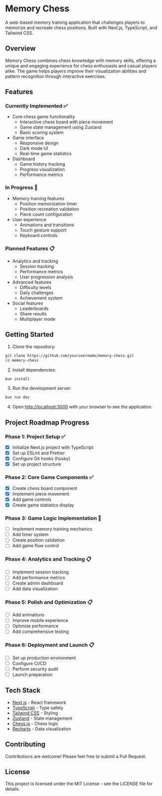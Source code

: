 # Memory Chess

A web-based memory training application that challenges players to memorize and recreate chess positions. Built with Next.js, TypeScript, and Tailwind CSS.

## Overview

Memory Chess combines chess knowledge with memory skills, offering a unique and engaging experience for chess enthusiasts and casual players alike. The game helps players improve their visualization abilities and pattern recognition through interactive exercises.

## Features

### Currently Implemented ✅
- Core chess game functionality
  - Interactive chess board with piece movement
  - Game state management using Zustand
  - Basic scoring system
- Game interface
  - Responsive design
  - Dark mode UI
  - Real-time game statistics
- Dashboard
  - Game history tracking
  - Progress visualization
  - Performance metrics

### In Progress 🚧
- Memory training features
  - Position memorization timer
  - Position recreation validation
  - Piece count configuration
- User experience
  - Animations and transitions
  - Touch gesture support
  - Keyboard controls

### Planned Features 📋
- Analytics and tracking
  - Session tracking
  - Performance metrics
  - User progression analysis
- Advanced features
  - Difficulty levels
  - Daily challenges
  - Achievement system
- Social features
  - Leaderboards
  - Share results
  - Multiplayer mode

## Getting Started

1. Clone the repository:
```bash
git clone https://github.com/yourusername/memory-chess.git
cd memory-chess
```

2. Install dependencies:
```bash
bun install
```

3. Run the development server:
```bash
bun run dev
```

4. Open [http://localhost:3000](http://localhost:3000) with your browser to see the application.

## Project Roadmap Progress

### Phase 1: Project Setup ✅
- [x] Initialize Next.js project with TypeScript
- [x] Set up ESLint and Prettier
- [x] Configure Git hooks (husky)
- [x] Set up project structure

### Phase 2: Core Game Components ✅
- [x] Create chess board component
- [x] Implement piece movement
- [x] Add game controls
- [x] Create game statistics display

### Phase 3: Game Logic Implementation 🚧
- [ ] Implement memory training mechanics
- [ ] Add timer system
- [ ] Create position validation
- [ ] Add game flow control

### Phase 4: Analytics and Tracking 📋
- [ ] Implement session tracking
- [ ] Add performance metrics
- [ ] Create admin dashboard
- [ ] Add data visualization

### Phase 5: Polish and Optimization 📋
- [ ] Add animations
- [ ] Improve mobile experience
- [ ] Optimize performance
- [ ] Add comprehensive testing

### Phase 6: Deployment and Launch 📋
- [ ] Set up production environment
- [ ] Configure CI/CD
- [ ] Perform security audit
- [ ] Launch preparation

## Tech Stack

- [Next.js](https://nextjs.org/) - React framework
- [TypeScript](https://www.typescriptlang.org/) - Type safety
- [Tailwind CSS](https://tailwindcss.com/) - Styling
- [Zustand](https://zustand-demo.pmnd.rs/) - State management
- [Chess.js](https://github.com/jhlywa/chess.js) - Chess logic
- [Recharts](https://recharts.org/) - Data visualization

## Contributing

Contributions are welcome! Please feel free to submit a Pull Request.

## License

This project is licensed under the MIT License - see the LICENSE file for details.
